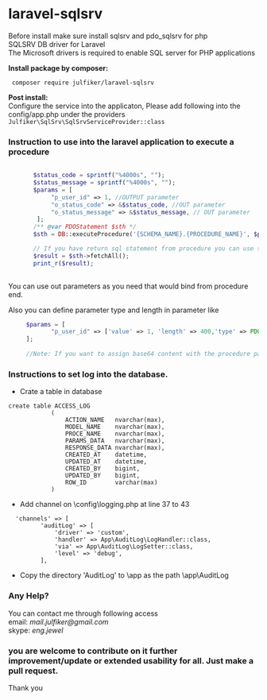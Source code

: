 # laravel-sqlsrv
Before install make sure install sqlsrv and pdo_sqlsrv for php   
SQLSRV DB driver for Laravel   
The Microsoft drivers is required to enable SQL server for PHP applications

**Install package by composer:**
````composer log
 composer require julfiker/laravel-sqlsrv
````
**Post install:**  
Configure the service into the applicaton, Please add following into the config/app.php under the providers  
`Julfiker\SqlSrv\SqlSrvServiceProvider::class`

### Instruction to use into the laravel application to execute a procedure
````php

       $status_code = sprintf("%4000s", "");
       $status_message = sprintf("%4000s", "");
       $params = [
            "p_user_id" => 1, //OUTPUT parameter
            "o_status_code" => &$status_code, //OUT parameter
            "o_status_message" => &$status_message, // OUT parameter
        ];
       /** @var PDOStatement $sth */
       $sth = DB::executeProcedure('{SCHEMA_NAME}.{PROCEDURE_NAME}', $params);

       // If you have return sql statement from procedure you can use statement object $sth fetching data like as below
       $result = $sth->fetchAll();
       print_r($result);
       
````
You can use out parameters as you need that would bind from procedure end.

Also you can define parameter type and length in parameter like

````php
     $params = [
            "p_user_id" => ['value' => 1, 'length' => 400,'type' => PDO::PARAM_INPUT_OUTPUT] //OUTPUT parameter
     ];
     
     //Note: If you want to assign base64 content with the procedure param then you can keep null into the type and length, otherwise you might got error.
````

### Instructions to set log into the database.
- Crate a table in database 
```
create table ACCESS_LOG
            (
                ACTION_NAME   nvarchar(max),
                MODEL_NAME    nvarchar(max),
                PROCE_NAME    nvarchar(max),
                PARAMS_DATA   nvarchar(max),
                RESPONSE_DATA nvarchar(max),
                CREATED_AT    datetime,
                UPDATED_AT    datetime,
                CREATED_BY    bigint,
                UPDATED_BY    bigint,
                ROW_ID        varchar(max)
            ) 
```

- Add channel on  \config\logging.php at line 37 to 43
```
  'channels' => [
         'auditLog' => [
             'driver' => 'custom',
             'handler' => App\AuditLog\LogHandler::class,
             'via' => App\AuditLog\LogSetter::class,
             'level' => 'debug',
         ],
```

- Copy the directory 'AuditLog' to \app as the path \app\AuditLog

### Any Help?   
You can contact me through following access   
email: _mail.julfiker@gmail.com_  
skype: _eng.jewel_


### you are welcome to contribute on it further improvement/update or extended usability for all. Just make a pull request.  
Thank you
 

